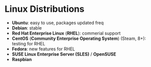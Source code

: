 # Linux Distributions

- **Ubuntu**: easy to use, packages updated freq
- **Debian**: stable
- **Red Hat Enterprise Linux** (**RHEL**): commerial support
- **CentOS** (**Community Enterprise Operating System**) (Steam, 8+): testing for RHEL
- **Fedora**: new features for RHEL
- **SUSE Linux Enterprise Server (SLES)** / **OpenSUSE**
- **Raspbian**
